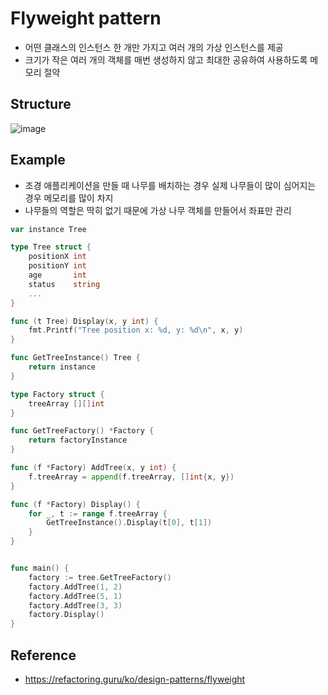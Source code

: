 # Flyweight pattern
- 어떤 클래스의 인스턴스 한 개만 가지고 여러 개의 가상 인스턴스를 제공
- 크기가 작은 여러 개의 객체를 매번 생성하지 않고 최대한 공유하여 사용하도록 메모리 절약

## Structure
![image](https://refactoring.guru/images/patterns/diagrams/flyweight/structure-2x.png)

## Example
- 조경 애플리케이션을 만들 때 나무를 배치하는 경우 실제 나무들이 많이 심어지는 경우 메모리를 많이 차지
- 나무들의 역할은 딱히 없기 때문에 가상 나무 객체를 만들어서 좌표만 관리
```go
var instance Tree

type Tree struct {
    positionX int
    positionY int
    age       int
    status    string
    ...
}

func (t Tree) Display(x, y int) {
	fmt.Printf("Tree position x: %d, y: %d\n", x, y)
}

func GetTreeInstance() Tree {
	return instance
}

type Factory struct {
    treeArray [][]int
}

func GetTreeFactory() *Factory {
    return factoryInstance
}

func (f *Factory) AddTree(x, y int) {
    f.treeArray = append(f.treeArray, []int{x, y})
}

func (f *Factory) Display() {
    for _, t := range f.treeArray {
        GetTreeInstance().Display(t[0], t[1])
    }
}


func main() {
    factory := tree.GetTreeFactory()
    factory.AddTree(1, 2)
    factory.AddTree(5, 1)
    factory.AddTree(3, 3)
    factory.Display()
}
```




## Reference
- https://refactoring.guru/ko/design-patterns/flyweight